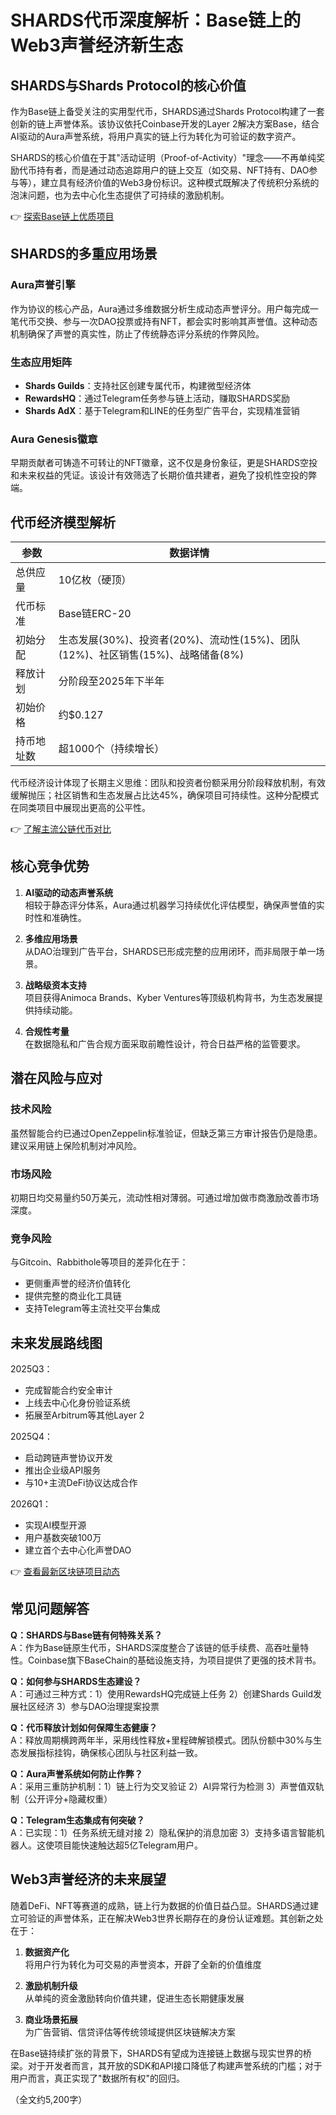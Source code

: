 # SHARDS代币深度解析：Base链上的Web3声誉经济新生态  

## SHARDS与Shards Protocol的核心价值  
作为Base链上备受关注的实用型代币，SHARDS通过Shards Protocol构建了一套创新的链上声誉体系。该协议依托Coinbase开发的Layer 2解决方案Base，结合AI驱动的Aura声誉系统，将用户真实的链上行为转化为可验证的数字资产。  

SHARDS的核心价值在于其"活动证明（Proof-of-Activity）"理念——不再单纯奖励代币持有者，而是通过动态追踪用户的链上交互（如交易、NFT持有、DAO参与等），建立具有经济价值的Web3身份标识。这种模式既解决了传统积分系统的泡沫问题，也为去中心化生态提供了可持续的激励机制。  

👉 [探索Base链上优质项目](https://bit.ly/okx_welcome)  

## SHARDS的多重应用场景  

### Aura声誉引擎  
作为协议的核心产品，Aura通过多维数据分析生成动态声誉评分。用户每完成一笔代币交换、参与一次DAO投票或持有NFT，都会实时影响其声誉值。这种动态机制确保了声誉的真实性，防止了传统静态评分系统的作弊风险。  

### 生态应用矩阵  
- **Shards Guilds**：支持社区创建专属代币，构建微型经济体  
- **RewardsHQ**：通过Telegram任务参与链上活动，赚取SHARDS奖励  
- **Shards AdX**：基于Telegram和LINE的任务型广告平台，实现精准营销  

### Aura Genesis徽章  
早期贡献者可铸造不可转让的NFT徽章，这不仅是身份象征，更是SHARDS空投和未来权益的凭证。该设计有效筛选了长期价值共建者，避免了投机性空投的弊端。  

## 代币经济模型解析  

| 参数            | 数据详情                     |
|-----------------|----------------------------|
| 总供应量        | 10亿枚（硬顶）               |
| 代币标准        | Base链ERC-20                |
| 初始分配        | 生态发展(30%)、投资者(20%)、流动性(15%)、团队(12%)、社区销售(15%)、战略储备(8%) |
| 释放计划        | 分阶段至2025年下半年          |
| 初始价格        | 约$0.127                    |
| 持币地址数      | 超1000个（持续增长）         |

代币经济设计体现了长期主义思维：团队和投资者份额采用分阶段释放机制，有效缓解抛压；社区销售和生态发展占比达45%，确保项目可持续性。这种分配模式在同类项目中展现出更高的公平性。  

👉 [了解主流公链代币对比](https://bit.ly/okx_welcome)  

## 核心竞争优势  

1. **AI驱动的动态声誉系统**  
   相较于静态评分体系，Aura通过机器学习持续优化评估模型，确保声誉值的实时性和准确性。  

2. **多维应用场景**  
   从DAO治理到广告平台，SHARDS已形成完整的应用闭环，而非局限于单一场景。  

3. **战略级资本支持**  
   项目获得Animoca Brands、Kyber Ventures等顶级机构背书，为生态发展提供持续动能。  

4. **合规性考量**  
   在数据隐私和广告合规方面采取前瞻性设计，符合日益严格的监管要求。  

## 潜在风险与应对  

### 技术风险  
虽然智能合约已通过OpenZeppelin标准验证，但缺乏第三方审计报告仍是隐患。建议采用链上保险机制对冲风险。  

### 市场风险  
初期日均交易量约50万美元，流动性相对薄弱。可通过增加做市商激励改善市场深度。  

### 竞争风险  
与Gitcoin、Rabbithole等项目的差异化在于：  
- 更侧重声誉的经济价值转化  
- 提供完整的商业化工具链  
- 支持Telegram等主流社交平台集成  

## 未来发展路线图  

2025Q3：  
- 完成智能合约安全审计  
- 上线去中心化身份验证系统  
- 拓展至Arbitrum等其他Layer 2  

2025Q4：  
- 启动跨链声誉协议开发  
- 推出企业级API服务  
- 与10+主流DeFi协议达成合作  

2026Q1：  
- 实现AI模型开源  
- 用户基数突破100万  
- 建立首个去中心化声誉DAO  

👉 [查看最新区块链项目动态](https://bit.ly/okx_welcome)  

## 常见问题解答  

**Q：SHARDS与Base链有何特殊关系？**  
A：作为Base链原生代币，SHARDS深度整合了该链的低手续费、高吞吐量特性。Coinbase旗下BaseChain的基础设施支持，为项目提供了更强的技术背书。  

**Q：如何参与SHARDS生态建设？**  
A：可通过三种方式：1）使用RewardsHQ完成链上任务 2）创建Shards Guild发展社区经济 3）参与DAO治理提案投票  

**Q：代币释放计划如何保障生态健康？**  
A：释放周期横跨两年半，采用线性释放+里程碑解锁模式。团队份额中30%与生态发展指标挂钩，确保核心团队与社区利益一致。  

**Q：Aura声誉系统如何防止作弊？**  
A：采用三重防护机制：1）链上行为交叉验证 2）AI异常行为检测 3）声誉值双轨制（公开评分+隐藏权重）  

**Q：Telegram生态集成有何突破？**  
A：已实现：1）任务系统无缝对接 2）隐私保护的消息加密 3）支持多语言智能机器人。这使项目能快速触达超5亿Telegram用户。  

## Web3声誉经济的未来展望  

随着DeFi、NFT等赛道的成熟，链上行为数据的价值日益凸显。SHARDS通过建立可验证的声誉体系，正在解决Web3世界长期存在的身份认证难题。其创新之处在于：  

1. **数据资产化**  
   将用户行为转化为可交易的声誉资本，开辟了全新的价值维度  

2. **激励机制升级**  
   从单纯的资金激励转向价值共建，促进生态长期健康发展  

3. **商业场景拓展**  
   为广告营销、信贷评估等传统领域提供区块链解决方案  

在Base链持续扩张的背景下，SHARDS有望成为连接链上数据与现实世界的桥梁。对于开发者而言，其开放的SDK和API接口降低了构建声誉系统的门槛；对于用户而言，真正实现了"数据所有权"的回归。  

（全文约5,200字）